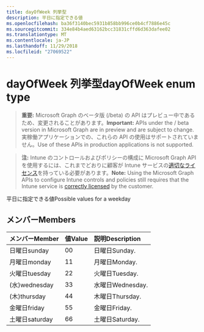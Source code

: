 ```yaml
---
title: dayOfWeek 列挙型
description: 平日に指定できる値
ms.openlocfilehash: ba36f3140bec5931b858bb996ce0b4cf7886e45c
ms.sourcegitcommit: 334e84b4aed63162bcc31831cffd6d363dafee02
ms.translationtype: MT
ms.contentlocale: ja-JP
ms.lasthandoff: 11/29/2018
ms.locfileid: "27069522"
---
```

# <a name="dayofweek-enum-type"></a><span data-ttu-id="649e7-103">dayOfWeek 列挙型</span><span class="sxs-lookup"><span data-stu-id="649e7-103">dayOfWeek enum type</span></span>

> <span data-ttu-id="649e7-104">**重要:** Microsoft Graph のベータ版 (/beta) の API はプレビュー中であるため、変更されることがあります。</span><span class="sxs-lookup"><span data-stu-id="649e7-104">**Important:** APIs under the / beta version in Microsoft Graph are in preview and are subject to change.</span></span> <span data-ttu-id="649e7-105">実稼働アプリケーションでの、これらの API の使用はサポートされていません。</span><span class="sxs-lookup"><span data-stu-id="649e7-105">Use of these APIs in production applications is not supported.</span></span>

> <span data-ttu-id="649e7-106">**注:** Intune のコントロールおよびポリシーの構成に Microsoft Graph API を使用するには、これまでどおりに顧客が Intune サービスの[適切なライセンス](https://go.microsoft.com/fwlink/?linkid=839381)を持っている必要があります。</span><span class="sxs-lookup"><span data-stu-id="649e7-106">**Note:** Using the Microsoft Graph APIs to configure Intune controls and policies still requires that the Intune service is [correctly licensed](https://go.microsoft.com/fwlink/?linkid=839381) by the customer.</span></span>

<span data-ttu-id="649e7-107">平日に指定できる値</span><span class="sxs-lookup"><span data-stu-id="649e7-107">Possible values for a weekday</span></span>
## <a name="members"></a><span data-ttu-id="649e7-108">メンバー</span><span class="sxs-lookup"><span data-stu-id="649e7-108">Members</span></span>
|<span data-ttu-id="649e7-109">メンバー</span><span class="sxs-lookup"><span data-stu-id="649e7-109">Member</span></span>|<span data-ttu-id="649e7-110">値</span><span class="sxs-lookup"><span data-stu-id="649e7-110">Value</span></span>|<span data-ttu-id="649e7-111">説明</span><span class="sxs-lookup"><span data-stu-id="649e7-111">Description</span></span>|
|:---|:---|:---|
|<span data-ttu-id="649e7-112">日曜日</span><span class="sxs-lookup"><span data-stu-id="649e7-112">sunday</span></span>|<span data-ttu-id="649e7-113">0</span><span class="sxs-lookup"><span data-stu-id="649e7-113">0</span></span>|<span data-ttu-id="649e7-114">日曜日</span><span class="sxs-lookup"><span data-stu-id="649e7-114">Sunday.</span></span>|
|<span data-ttu-id="649e7-115">月曜日</span><span class="sxs-lookup"><span data-stu-id="649e7-115">monday</span></span>|<span data-ttu-id="649e7-116">1</span><span class="sxs-lookup"><span data-stu-id="649e7-116">1</span></span>|<span data-ttu-id="649e7-117">月曜日</span><span class="sxs-lookup"><span data-stu-id="649e7-117">Monday.</span></span>|
|<span data-ttu-id="649e7-118">火曜日</span><span class="sxs-lookup"><span data-stu-id="649e7-118">tuesday</span></span>|<span data-ttu-id="649e7-119">2</span><span class="sxs-lookup"><span data-stu-id="649e7-119">2</span></span>|<span data-ttu-id="649e7-120">火曜日</span><span class="sxs-lookup"><span data-stu-id="649e7-120">Tuesday.</span></span>|
|<span data-ttu-id="649e7-121">(水)</span><span class="sxs-lookup"><span data-stu-id="649e7-121">wednesday</span></span>|<span data-ttu-id="649e7-122">3</span><span class="sxs-lookup"><span data-stu-id="649e7-122">3</span></span>|<span data-ttu-id="649e7-123">水曜日</span><span class="sxs-lookup"><span data-stu-id="649e7-123">Wednesday.</span></span>|
|<span data-ttu-id="649e7-124">(木)</span><span class="sxs-lookup"><span data-stu-id="649e7-124">thursday</span></span>|<span data-ttu-id="649e7-125">4</span><span class="sxs-lookup"><span data-stu-id="649e7-125">4</span></span>|<span data-ttu-id="649e7-126">木曜日</span><span class="sxs-lookup"><span data-stu-id="649e7-126">Thursday.</span></span>|
|<span data-ttu-id="649e7-127">金曜日</span><span class="sxs-lookup"><span data-stu-id="649e7-127">friday</span></span>|<span data-ttu-id="649e7-128">5</span><span class="sxs-lookup"><span data-stu-id="649e7-128">5</span></span>|<span data-ttu-id="649e7-129">金曜日</span><span class="sxs-lookup"><span data-stu-id="649e7-129">Friday.</span></span>|
|<span data-ttu-id="649e7-130">土曜日</span><span class="sxs-lookup"><span data-stu-id="649e7-130">saturday</span></span>|<span data-ttu-id="649e7-131">6</span><span class="sxs-lookup"><span data-stu-id="649e7-131">6</span></span>|<span data-ttu-id="649e7-132">土曜日</span><span class="sxs-lookup"><span data-stu-id="649e7-132">Saturday.</span></span>|





